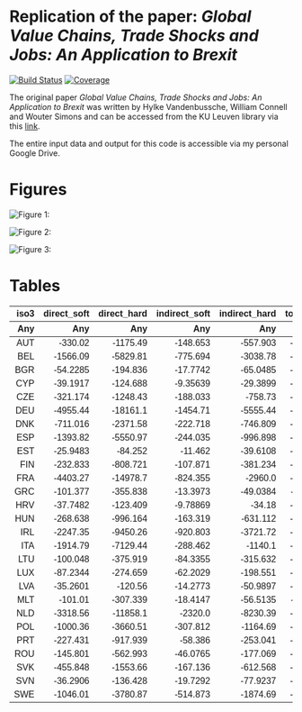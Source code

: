 # Replication of the paper: *Global Value Chains, Trade Shocks and Jobs: An Application to Brexit*

[![Build Status](https://github.com/forsthuber92/WIOD_brexit.jl/workflows/CI/badge.svg)](https://github.com/forsthuber92/WIOD_brexit.jl/actions)
[![Coverage](https://codecov.io/gh/forsthuber92/WIOD_brexit.jl/branch/master/graph/badge.svg)](https://codecov.io/gh/forsthuber92/WIOD_brexit.jl)

The original paper *Global Value Chains, Trade Shocks and Jobs: An Application to Brexit* was written by Hylke Vandenbussche, William Connell and Wouter Simons and 
can be accessed from the KU Leuven library via this [link](https://lirias.kuleuven.be/retrieve/535608).

The entire input data and output for this code is accessible via my personal Google Drive.

# Figures

![Figure 1:](https://raw.githubusercontent.com/forsthuber92/WIOD_brexit.jl/main/images/mfn_tariffs.png)

![Figure 2:](https://raw.githubusercontent.com/forsthuber92/WIOD_brexit.jl/main/images/soft_total.png)

![Figure 3:](https://raw.githubusercontent.com/forsthuber92/WIOD_brexit.jl/main/images/hard_total.png)

# Tables

<!DOCTYPE html>
<html>
<meta charset="UTF-8">
<style>
  table, td, th {
      border-collapse: collapse;
      font-family: sans-serif;
  }

  td, th {
      border-bottom: 0;
      padding: 4px
  }

  tr:nth-child(odd) {
      background: #eee;
  }

  tr:nth-child(even) {
      background: #fff;
  }

  tr.header {
      background: navy !important;
      color: white;
      font-weight: bold;
  }

  tr.subheader {
      background: lightgray !important;
      color: black;
  }

  tr.headerLastRow {
      border-bottom: 2px solid black;
  }

  th.rowNumber, td.rowNumber {
      text-align: right;
  }

</style>
<body>
<table>
  <thead>
    <tr class = "header">
      <th style = "text-align: right;">iso3</th>
      <th style = "text-align: right;">direct_soft</th>
      <th style = "text-align: right;">direct_hard</th>
      <th style = "text-align: right;">indirect_soft</th>
      <th style = "text-align: right;">indirect_hard</th>
      <th style = "text-align: right;">total_soft</th>
      <th style = "text-align: right;">total_hard</th>
    </tr>
    <tr class = "subheader headerLastRow">
      <th style = "text-align: right;">Any</th>
      <th style = "text-align: right;">Any</th>
      <th style = "text-align: right;">Any</th>
      <th style = "text-align: right;">Any</th>
      <th style = "text-align: right;">Any</th>
      <th style = "text-align: right;">Any</th>
      <th style = "text-align: right;">Any</th>
    </tr>
  </thead>
  <tbody>
    <tr>
      <td style = "text-align: right;">AUT</td>
      <td style = "text-align: right;">-330.02</td>
      <td style = "text-align: right;">-1175.49</td>
      <td style = "text-align: right;">-148.653</td>
      <td style = "text-align: right;">-557.903</td>
      <td style = "text-align: right;">-478.673</td>
      <td style = "text-align: right;">-1733.39</td>
    </tr>
    <tr>
      <td style = "text-align: right;">BEL</td>
      <td style = "text-align: right;">-1566.09</td>
      <td style = "text-align: right;">-5829.81</td>
      <td style = "text-align: right;">-775.694</td>
      <td style = "text-align: right;">-3038.78</td>
      <td style = "text-align: right;">-2341.79</td>
      <td style = "text-align: right;">-8868.59</td>
    </tr>
    <tr>
      <td style = "text-align: right;">BGR</td>
      <td style = "text-align: right;">-54.2285</td>
      <td style = "text-align: right;">-194.836</td>
      <td style = "text-align: right;">-17.7742</td>
      <td style = "text-align: right;">-65.0485</td>
      <td style = "text-align: right;">-72.0027</td>
      <td style = "text-align: right;">-259.885</td>
    </tr>
    <tr>
      <td style = "text-align: right;">CYP</td>
      <td style = "text-align: right;">-39.1917</td>
      <td style = "text-align: right;">-124.688</td>
      <td style = "text-align: right;">-9.35639</td>
      <td style = "text-align: right;">-29.3899</td>
      <td style = "text-align: right;">-48.5481</td>
      <td style = "text-align: right;">-154.078</td>
    </tr>
    <tr>
      <td style = "text-align: right;">CZE</td>
      <td style = "text-align: right;">-321.174</td>
      <td style = "text-align: right;">-1248.43</td>
      <td style = "text-align: right;">-188.033</td>
      <td style = "text-align: right;">-758.73</td>
      <td style = "text-align: right;">-509.207</td>
      <td style = "text-align: right;">-2007.16</td>
    </tr>
    <tr>
      <td style = "text-align: right;">DEU</td>
      <td style = "text-align: right;">-4955.44</td>
      <td style = "text-align: right;">-18161.1</td>
      <td style = "text-align: right;">-1454.71</td>
      <td style = "text-align: right;">-5555.44</td>
      <td style = "text-align: right;">-6410.16</td>
      <td style = "text-align: right;">-23716.6</td>
    </tr>
    <tr>
      <td style = "text-align: right;">DNK</td>
      <td style = "text-align: right;">-711.016</td>
      <td style = "text-align: right;">-2371.58</td>
      <td style = "text-align: right;">-222.718</td>
      <td style = "text-align: right;">-746.809</td>
      <td style = "text-align: right;">-933.734</td>
      <td style = "text-align: right;">-3118.38</td>
    </tr>
    <tr>
      <td style = "text-align: right;">ESP</td>
      <td style = "text-align: right;">-1393.82</td>
      <td style = "text-align: right;">-5550.97</td>
      <td style = "text-align: right;">-244.035</td>
      <td style = "text-align: right;">-996.898</td>
      <td style = "text-align: right;">-1637.85</td>
      <td style = "text-align: right;">-6547.87</td>
    </tr>
    <tr>
      <td style = "text-align: right;">EST</td>
      <td style = "text-align: right;">-25.9483</td>
      <td style = "text-align: right;">-84.252</td>
      <td style = "text-align: right;">-11.462</td>
      <td style = "text-align: right;">-39.6108</td>
      <td style = "text-align: right;">-37.4104</td>
      <td style = "text-align: right;">-123.863</td>
    </tr>
    <tr>
      <td style = "text-align: right;">FIN</td>
      <td style = "text-align: right;">-232.833</td>
      <td style = "text-align: right;">-808.721</td>
      <td style = "text-align: right;">-107.871</td>
      <td style = "text-align: right;">-381.234</td>
      <td style = "text-align: right;">-340.704</td>
      <td style = "text-align: right;">-1189.95</td>
    </tr>
    <tr>
      <td style = "text-align: right;">FRA</td>
      <td style = "text-align: right;">-4403.27</td>
      <td style = "text-align: right;">-14978.7</td>
      <td style = "text-align: right;">-824.355</td>
      <td style = "text-align: right;">-2960.0</td>
      <td style = "text-align: right;">-5227.62</td>
      <td style = "text-align: right;">-17938.7</td>
    </tr>
    <tr>
      <td style = "text-align: right;">GRC</td>
      <td style = "text-align: right;">-101.377</td>
      <td style = "text-align: right;">-355.838</td>
      <td style = "text-align: right;">-13.3973</td>
      <td style = "text-align: right;">-49.0384</td>
      <td style = "text-align: right;">-114.774</td>
      <td style = "text-align: right;">-404.877</td>
    </tr>
    <tr>
      <td style = "text-align: right;">HRV</td>
      <td style = "text-align: right;">-37.7482</td>
      <td style = "text-align: right;">-123.409</td>
      <td style = "text-align: right;">-9.78869</td>
      <td style = "text-align: right;">-34.18</td>
      <td style = "text-align: right;">-47.5369</td>
      <td style = "text-align: right;">-157.589</td>
    </tr>
    <tr>
      <td style = "text-align: right;">HUN</td>
      <td style = "text-align: right;">-268.638</td>
      <td style = "text-align: right;">-996.164</td>
      <td style = "text-align: right;">-163.319</td>
      <td style = "text-align: right;">-631.112</td>
      <td style = "text-align: right;">-431.957</td>
      <td style = "text-align: right;">-1627.28</td>
    </tr>
    <tr>
      <td style = "text-align: right;">IRL</td>
      <td style = "text-align: right;">-2247.35</td>
      <td style = "text-align: right;">-9450.26</td>
      <td style = "text-align: right;">-920.803</td>
      <td style = "text-align: right;">-3721.72</td>
      <td style = "text-align: right;">-3168.16</td>
      <td style = "text-align: right;">-13172.0</td>
    </tr>
    <tr>
      <td style = "text-align: right;">ITA</td>
      <td style = "text-align: right;">-1914.79</td>
      <td style = "text-align: right;">-7129.44</td>
      <td style = "text-align: right;">-288.462</td>
      <td style = "text-align: right;">-1140.1</td>
      <td style = "text-align: right;">-2203.25</td>
      <td style = "text-align: right;">-8269.54</td>
    </tr>
    <tr>
      <td style = "text-align: right;">LTU</td>
      <td style = "text-align: right;">-100.048</td>
      <td style = "text-align: right;">-375.919</td>
      <td style = "text-align: right;">-84.3355</td>
      <td style = "text-align: right;">-315.632</td>
      <td style = "text-align: right;">-184.384</td>
      <td style = "text-align: right;">-691.551</td>
    </tr>
    <tr>
      <td style = "text-align: right;">LUX</td>
      <td style = "text-align: right;">-87.2344</td>
      <td style = "text-align: right;">-274.659</td>
      <td style = "text-align: right;">-62.2029</td>
      <td style = "text-align: right;">-198.551</td>
      <td style = "text-align: right;">-149.437</td>
      <td style = "text-align: right;">-473.21</td>
    </tr>
    <tr>
      <td style = "text-align: right;">LVA</td>
      <td style = "text-align: right;">-35.2601</td>
      <td style = "text-align: right;">-120.56</td>
      <td style = "text-align: right;">-14.2773</td>
      <td style = "text-align: right;">-50.9897</td>
      <td style = "text-align: right;">-49.5373</td>
      <td style = "text-align: right;">-171.55</td>
    </tr>
    <tr>
      <td style = "text-align: right;">MLT</td>
      <td style = "text-align: right;">-101.01</td>
      <td style = "text-align: right;">-307.339</td>
      <td style = "text-align: right;">-18.4147</td>
      <td style = "text-align: right;">-56.5135</td>
      <td style = "text-align: right;">-119.425</td>
      <td style = "text-align: right;">-363.853</td>
    </tr>
    <tr>
      <td style = "text-align: right;">NLD</td>
      <td style = "text-align: right;">-3318.56</td>
      <td style = "text-align: right;">-11858.1</td>
      <td style = "text-align: right;">-2320.0</td>
      <td style = "text-align: right;">-8230.39</td>
      <td style = "text-align: right;">-5638.56</td>
      <td style = "text-align: right;">-20088.5</td>
    </tr>
    <tr>
      <td style = "text-align: right;">POL</td>
      <td style = "text-align: right;">-1000.36</td>
      <td style = "text-align: right;">-3660.51</td>
      <td style = "text-align: right;">-307.812</td>
      <td style = "text-align: right;">-1164.69</td>
      <td style = "text-align: right;">-1308.18</td>
      <td style = "text-align: right;">-4825.2</td>
    </tr>
    <tr>
      <td style = "text-align: right;">PRT</td>
      <td style = "text-align: right;">-227.431</td>
      <td style = "text-align: right;">-917.939</td>
      <td style = "text-align: right;">-58.386</td>
      <td style = "text-align: right;">-253.041</td>
      <td style = "text-align: right;">-285.817</td>
      <td style = "text-align: right;">-1170.98</td>
    </tr>
    <tr>
      <td style = "text-align: right;">ROU</td>
      <td style = "text-align: right;">-145.801</td>
      <td style = "text-align: right;">-562.993</td>
      <td style = "text-align: right;">-46.0765</td>
      <td style = "text-align: right;">-177.069</td>
      <td style = "text-align: right;">-191.877</td>
      <td style = "text-align: right;">-740.062</td>
    </tr>
    <tr>
      <td style = "text-align: right;">SVK</td>
      <td style = "text-align: right;">-455.848</td>
      <td style = "text-align: right;">-1553.66</td>
      <td style = "text-align: right;">-167.136</td>
      <td style = "text-align: right;">-612.568</td>
      <td style = "text-align: right;">-622.984</td>
      <td style = "text-align: right;">-2166.23</td>
    </tr>
    <tr>
      <td style = "text-align: right;">SVN</td>
      <td style = "text-align: right;">-36.2906</td>
      <td style = "text-align: right;">-136.428</td>
      <td style = "text-align: right;">-19.7292</td>
      <td style = "text-align: right;">-77.9237</td>
      <td style = "text-align: right;">-56.0198</td>
      <td style = "text-align: right;">-214.352</td>
    </tr>
    <tr>
      <td style = "text-align: right;">SWE</td>
      <td style = "text-align: right;">-1046.01</td>
      <td style = "text-align: right;">-3780.87</td>
      <td style = "text-align: right;">-514.873</td>
      <td style = "text-align: right;">-1874.69</td>
      <td style = "text-align: right;">-1560.89</td>
      <td style = "text-align: right;">-5655.56</td>
    </tr>
  </tbody>
</table>
</body>
</html>